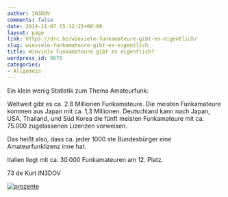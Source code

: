 ```yaml
---
author: IN3DOV
comments: false
date: 2014-11-07 15:12:25+00:00
layout: page
link: https://drc.bz/wieviele-funkamateure-gibt-es-eigentlich/
slug: wieviele-funkamateure-gibt-es-eigentlich
title: Wieviele Funkamateure gibt es eigentlich?
wordpress_id: 9670
categories:
- Allgemein
---
```


Ein klein wenig Statistik zum Thema Amateurfunk:

Weltweit gibt es ca. 2.8 Millionen Funkamateure. Die meisten Funkamateure kommen aus Japan mit ca. 1,3 Millionen. Deutschland kann nach Japan, USA, Thailand, und Süd Korea die fünft meisten Funkamateure mit ca. 75.000 zugelassenen Lizenzen vorweisen.

Das heißt also, dass ca. jeder 1000 ste Bundesbürger eine Amateurfunklizenz inne hat.

Italien liegt mit ca. 30.000 Funkamateuren am 12. Platz.

73 de Kurt IN3DOV



[![prozente](https://drc.bz/wp-content/uploads/2014/11/prozente.jpg)](https://drc.bz/wp-content/uploads/2014/11/prozente.jpg)
